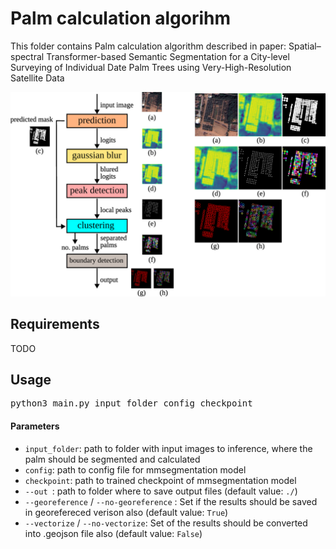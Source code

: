 # Palm calculation algorihm

This folder contains Palm calculation algorithm described in paper:
Spatial–spectral Transformer-based Semantic Segmentation for a City-level Surveying of Individual Date Palm Trees using Very-High-Resolution Satellite Data

![alt text](https://github.com/Bolci/Palm_Extraction_Tools/blob/main/Palm_calculating/img/palm_calculating.png)

## Requirements

TODO

## Usage

<pre>
python3 main.py input_folder config checkpoint
</pre>

#### Parameters

- `input_folder`: path to folder with input images to inference, where the palm should be segmented and calculated
- `config`: path to config file for mmsegmentation model
- `checkpoint`: path to trained checkpoint of mmsegmentation model
- `--out `: path to folder where to save output files (default value: `./`)
- `--georeference` / `--no-georeference` : Set if the results should be saved in georefereced verison also (default value: `True`)
- `--vectorize` / `--no-vectorize`: Set of the results should be converted into .geojson file also (default value: `False`)



